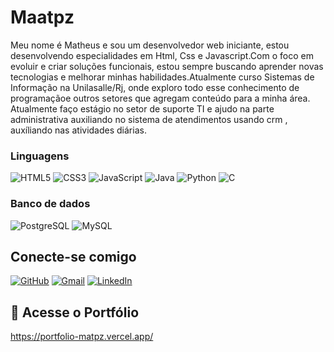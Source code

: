 # Maatpz

<p>Meu nome é Matheus e sou um desenvolvedor web iniciante, estou desenvolvendo especialidades em Html, Css e Javascript.Com o foco em evoluir e criar soluções funcionais, estou sempre buscando aprender novas tecnologias e melhorar minhas habilidades.Atualmente curso Sistemas de Informação na Unilasalle/Rj, onde exploro todo esse conhecimento de programaçãoe outros setores que agregam conteúdo para a minha área. Atualmente faço estágio no setor de suporte TI e ajudo na parte administrativa auxiliando no sistema de atendimentos usando crm , auxíliando nas atividades diárias.</p>

### Linguagens

![HTML5](https://img.shields.io/badge/HTML5-E34F26?style=for-the-badge&logo=html5&logoColor=white)
![CSS3](https://img.shields.io/badge/CSS3-1572B6?style=for-the-badge&logo=css3&logoColor=white)
![JavaScript](https://img.shields.io/badge/JavaScript-F7DF1E?style=for-the-badge&logo=javascript&logoColor=black)
![Java](https://img.shields.io/badge/java-%23ED8B00.svg?style=for-the-badge&logo=openjdk&logoColor=white)
![Python](https://img.shields.io/badge/python-3670A0?style=for-the-badge&logo=python&logoColor=ffdd54)
![C](https://img.shields.io/badge/C-00599C?style=for-the-badge&logo=c&logoColor=white)

### Banco de dados

![PostgreSQL](https://img.shields.io/badge/PostgreSQL-000?style=for-the-badge&logo=postgresql)
![MySQL](https://img.shields.io/badge/MySQL-00000F?style=for-the-badge&logo=mysql&logoColor=white)


## Conecte-se comigo

[![GitHub](https://img.shields.io/badge/GitHub-100000?style=for-the-badge&logo=github&logoColor=white)](https://github.com/Maatpz)
[![Gmail](https://img.shields.io/badge/Gmail-333333?style=for-the-badge&logo=gmail&logoColor=red)](mailto:matheuspizzolato29@gmail.com)
[![LinkedIn](https://img.shields.io/badge/LinkedIn-0077B5?style=for-the-badge&logo=linkedin&logoColor=white)](https://www.linkedin.com/in/matheus-pizzolato/)


## 🔗 Acesse o Portfólio
https://portfolio-matpz.vercel.app/
